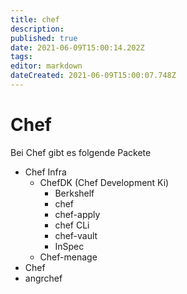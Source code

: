 ```yaml
---
title: chef
description: 
published: true
date: 2021-06-09T15:00:14.202Z
tags: 
editor: markdown
dateCreated: 2021-06-09T15:00:07.748Z
---
```


# Chef

Bei Chef gibt es folgende Packete

- Chef Infra
  - ChefDK (Chef Development Ki)
    - Berkshelf
    - chef
    - chef-apply
    - chef CLi
    - chef-vault
    - InSpec
  - Chef-menage
- Chef
- angrchef